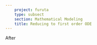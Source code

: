 ```yaml
---
    project: furuta
    type: subsect
    section: Mathematical Modeling
    title: Reducing to first order ODE
---
```


After 


